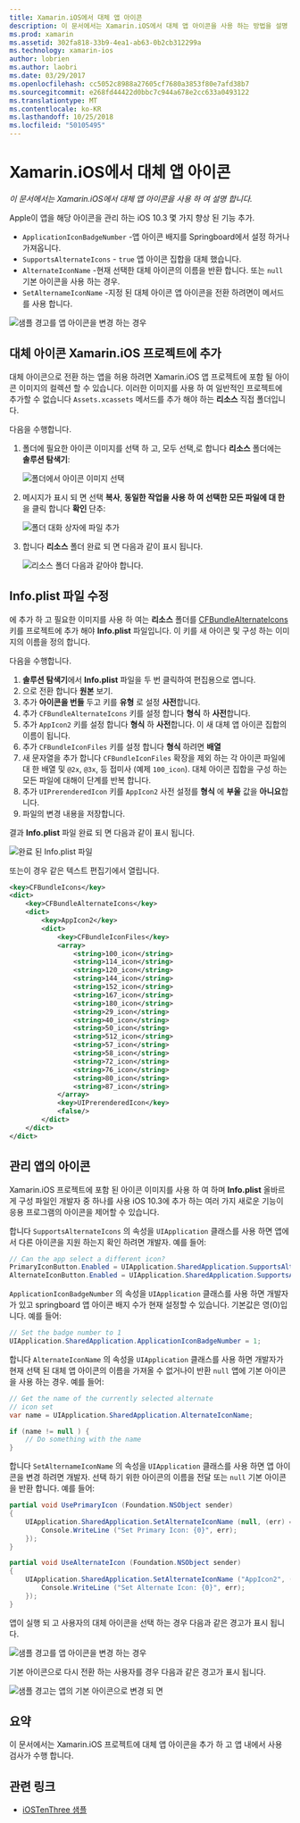 ```yaml
---
title: Xamarin.iOS에서 대체 앱 아이콘
description: 이 문서에서는 Xamarin.iOS에서 대체 앱 아이콘을 사용 하는 방법을 설명 합니다. Xamarin.iOS 프로젝트에 이러한 아이콘을 추가 하는 방법, Info.plist 파일을 수정 하는 방법 및 앱의 아이콘을 프로그래밍 방식으로 관리 하는 방법에 설명 합니다.
ms.prod: xamarin
ms.assetid: 302fa818-33b9-4ea1-ab63-0b2cb312299a
ms.technology: xamarin-ios
author: lobrien
ms.author: laobri
ms.date: 03/29/2017
ms.openlocfilehash: cc5052c8988a27605cf7680a3853f80e7afd38b7
ms.sourcegitcommit: e268fd44422d0bbc7c944a678e2cc633a0493122
ms.translationtype: MT
ms.contentlocale: ko-KR
ms.lasthandoff: 10/25/2018
ms.locfileid: "50105495"
---
```

# <a name="alternate-app-icons-in-xamarinios"></a>Xamarin.iOS에서 대체 앱 아이콘

_이 문서에서는 Xamarin.iOS에서 대체 앱 아이콘을 사용 하 여 설명 합니다._

Apple이 앱을 해당 아이콘을 관리 하는 iOS 10.3 몇 가지 향상 된 기능 추가.

 - `ApplicationIconBadgeNumber` -앱 아이콘 배지를 Springboard에서 설정 하거나 가져옵니다.
 - `SupportsAlternateIcons` - `true` 앱 아이콘 집합을 대체 했습니다.
 - `AlternateIconName` -현재 선택한 대체 아이콘의 이름을 반환 합니다. 또는 `null` 기본 아이콘을 사용 하는 경우.
 - `SetAlternameIconName` -지정 된 대체 아이콘 앱 아이콘을 전환 하려면이 메서드를 사용 합니다.

![](alternate-app-icons-images/icons04.png "샘플 경고를 앱 아이콘을 변경 하는 경우")

<a name="Adding-Alternate-Icons" />

## <a name="adding-alternate-icons-to-a-xamarinios-project"></a>대체 아이콘 Xamarin.iOS 프로젝트에 추가

대체 아이콘으로 전환 하는 앱을 허용 하려면 Xamarin.iOS 앱 프로젝트에 포함 될 아이콘 이미지의 컬렉션 할 수 있습니다. 이러한 이미지를 사용 하 여 일반적인 프로젝트에 추가할 수 없습니다 `Assets.xcassets` 메서드를 추가 해야 하는 **리소스** 직접 폴더입니다.

다음을 수행합니다.

1. 폴더에 필요한 아이콘 이미지를 선택 하 고, 모두 선택,로 합니다 **리소스** 폴더에는 **솔루션 탐색기**:

    ![](alternate-app-icons-images/icons00.png "폴더에서 아이콘 이미지 선택")

2. 메시지가 표시 되 면 선택 **복사**, **동일한 작업을 사용 하 여 선택한 모든 파일에 대 한** 을 클릭 합니다 **확인** 단추:

    ![](alternate-app-icons-images/icons02.png "폴더 대화 상자에 파일 추가")

3. 합니다 **리소스** 폴더 완료 되 면 다음과 같이 표시 됩니다.

    ![](alternate-app-icons-images/icons01.png "리소스 폴더 다음과 같아야 합니다.")

<a name="Modifying-the-Info.plist-File" />

## <a name="modifying-the-infoplist-file"></a>Info.plist 파일 수정

에 추가 하 고 필요한 이미지를 사용 하 여는 **리소스** 폴더를 [CFBundleAlternateIcons](https://developer.apple.com/library/content/documentation/General/Reference/InfoPlistKeyReference/Articles/CoreFoundationKeys.html#//apple_ref/doc/uid/TP40009249-SW13) 키를 프로젝트에 추가 해야 **Info.plist** 파일입니다. 이 키를 새 아이콘 및 구성 하는 이미지의 이름을 정의 합니다.

다음을 수행합니다.

1. **솔루션 탐색기**에서 **Info.plist** 파일을 두 번 클릭하여 편집용으로 엽니다.
2. 으로 전환 합니다 **원본** 보기.
3. 추가 **아이콘을 번들** 두고 키를 **유형** 로 설정 **사전**합니다.
4. 추가 `CFBundleAlternateIcons` 키를 설정 합니다 **형식** 하 **사전**합니다.
5. 추가 `AppIcon2` 키를 설정 합니다 **형식** 하 **사전**합니다. 이 새 대체 앱 아이콘 집합의 이름이 됩니다.
6. 추가 `CFBundleIconFiles` 키를 설정 합니다 **형식** 하려면 **배열**
7. 새 문자열을 추가 합니다 `CFBundleIconFiles` 확장을 제외 하는 각 아이콘 파일에 대 한 배열 및 `@2x`, `@3x`, 등 접미사 (예제 `100_icon`). 대체 아이콘 집합을 구성 하는 모든 파일에 대해이 단계를 반복 합니다.
8. 추가 `UIPrerenderedIcon` 키를 `AppIcon2` 사전 설정를 **형식** 에 **부울** 값을 **아니요**합니다.
9. 파일의 변경 내용을 저장합니다.

결과 **Info.plist** 파일 완료 되 면 다음과 같이 표시 됩니다.

![](alternate-app-icons-images/icons03.png "완료 된 Info.plist 파일")

또는이 경우 같은 텍스트 편집기에서 열립니다.

```xml
<key>CFBundleIcons</key>
<dict>
    <key>CFBundleAlternateIcons</key>
    <dict>
        <key>AppIcon2</key>
        <dict>
            <key>CFBundleIconFiles</key>
            <array>
                <string>100_icon</string>
                <string>114_icon</string>
                <string>120_icon</string>
                <string>144_icon</string>
                <string>152_icon</string>
                <string>167_icon</string>
                <string>180_icon</string>
                <string>29_icon</string>
                <string>40_icon</string>
                <string>50_icon</string>
                <string>512_icon</string>
                <string>57_icon</string>
                <string>58_icon</string>
                <string>72_icon</string>
                <string>76_icon</string>
                <string>80_icon</string>
                <string>87_icon</string>
            </array>
            <key>UIPrerenderedIcon</key>
            <false/>
        </dict>
    </dict>
</dict>
```

<a name="Managing-the-Apps-Icon" />

## <a name="managing-the-apps-icon"></a>관리 앱의 아이콘 

Xamarin.iOS 프로젝트에 포함 된 아이콘 이미지를 사용 하 여 하며 **Info.plist** 올바르게 구성 파일인 개발자 중 하나를 사용 iOS 10.3에 추가 하는 여러 가지 새로운 기능이 응용 프로그램의 아이콘을 제어할 수 있습니다.

합니다 `SupportsAlternateIcons` 의 속성을 `UIApplication` 클래스를 사용 하면 앱에서 다른 아이콘을 지원 하는지 확인 하려면 개발자. 예를 들어:

```csharp
// Can the app select a different icon?
PrimaryIconButton.Enabled = UIApplication.SharedApplication.SupportsAlternateIcons;
AlternateIconButton.Enabled = UIApplication.SharedApplication.SupportsAlternateIcons;
```

`ApplicationIconBadgeNumber` 의 속성을 `UIApplication` 클래스를 사용 하면 개발자가 있고 springboard 앱 아이콘 배지 수가 현재 설정할 수 있습니다. 기본값은 영(0)입니다. 예를 들어:

```csharp
// Set the badge number to 1
UIApplication.SharedApplication.ApplicationIconBadgeNumber = 1;
```

합니다 `AlternateIconName` 의 속성을 `UIApplication` 클래스를 사용 하면 개발자가 현재 선택 된 대체 앱 아이콘의 이름을 가져올 수 없거나이 반환 `null` 앱에 기본 아이콘을 사용 하는 경우. 예를 들어:

```csharp
// Get the name of the currently selected alternate
// icon set
var name = UIApplication.SharedApplication.AlternateIconName;

if (name != null ) {
    // Do something with the name
}
```

합니다 `SetAlternameIconName` 의 속성을 `UIApplication` 클래스를 사용 하면 앱 아이콘을 변경 하려면 개발자. 선택 하기 위한 아이콘의 이름을 전달 또는 `null` 기본 아이콘을 반환 합니다. 예를 들어:

```csharp
partial void UsePrimaryIcon (Foundation.NSObject sender)
{
    UIApplication.SharedApplication.SetAlternateIconName (null, (err) => {
        Console.WriteLine ("Set Primary Icon: {0}", err);
    });
}

partial void UseAlternateIcon (Foundation.NSObject sender)
{
    UIApplication.SharedApplication.SetAlternateIconName ("AppIcon2", (err) => {
        Console.WriteLine ("Set Alternate Icon: {0}", err);
    });
}
```

앱이 실행 되 고 사용자의 대체 아이콘을 선택 하는 경우 다음과 같은 경고가 표시 됩니다.

![](alternate-app-icons-images/icons04.png "샘플 경고를 앱 아이콘을 변경 하는 경우")

기본 아이콘으로 다시 전환 하는 사용자를 경우 다음과 같은 경고가 표시 됩니다.

![](alternate-app-icons-images/icons05.png "샘플 경고는 앱의 기본 아이콘으로 변경 되 면")

<a name="Summary" />

## <a name="summary"></a>요약

이 문서에서는 Xamarin.iOS 프로젝트에 대체 앱 아이콘을 추가 하 고 앱 내에서 사용 검사가 수행 합니다.



## <a name="related-links"></a>관련 링크

- [iOSTenThree 샘플](https://developer.xamarin.com/samples/ios/iOS10/iOSTenThree)
